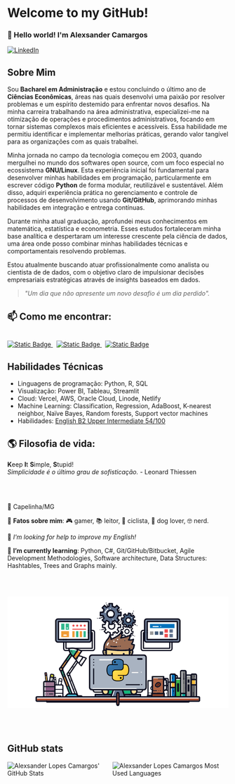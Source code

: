 # Welcome to my GitHub!

### :wave: Hello world! I'm Alexsander Camargos

[![LinkedIn](https://img.shields.io/badge/%40alexcamargos-230A66C2?style=social&logo=LinkedIn&label=LinkedIn&color=white)](https://www.linkedin.com/in/alexcamargos)

<!--About Session-->
## Sobre Mim

Sou **Bacharel em Administração** e estou concluindo o último ano de **Ciências Econômicas**, áreas nas quais desenvolvi uma paixão por resolver problemas e um espírito destemido para enfrentar novos desafios. Na minha carreira trabalhando na área administrativa, especializei-me na otimização de operações e procedimentos administrativos, focando em tornar sistemas complexos mais eficientes e acessíveis. Essa habilidade me permitiu identificar e implementar melhorias práticas, gerando valor tangível para as organizações com as quais trabalhei.

Minha jornada no campo da tecnologia começou em 2003, quando mergulhei no mundo dos softwares open source, com um foco especial no ecossistema **GNU/Linux**. Esta experiência inicial foi fundamental para desenvolver minhas habilidades em programação, particularmente em escrever código **Python** de forma modular, reutilizável e sustentável. Além disso, adquiri experiência prática no gerenciamento e controle de processos de desenvolvimento usando **Git/GitHub**, aprimorando minhas habilidades em integração e entrega contínuas.

Durante minha atual graduação, aprofundei meus conhecimentos em matemática, estatística e econometria. Esses estudos fortaleceram minha base analítica e despertaram um interesse crescente pela ciência de dados, uma área onde posso combinar minhas habilidades técnicas e comportamentais resolvendo problemas.

Estou atualmente buscando atuar profissionalmente como analista ou cientista de de dados, com o objetivo claro de impulsionar decisões empresariais estratégicas através de insights baseados em dados.

> _"Um dia que não apresente um novo desafio é um dia perdido"._

<!-- Contact Session -->
## 📫 Como me encontrar:

<div style="display: inline_block">
  <br>
  <a href="https://www.linkedin.com/in/alexcamargos">
    <img alt="Static Badge" src="https://img.shields.io/badge/LinkedIn-0077B5?style=for-the-badge&logo=linkedin&logoColor=white">
  </a>
  &nbsp;
  <a href="mailto:alexcamargos@gmail.com">
    <img alt="Static Badge" src="https://img.shields.io/badge/Gmail-D14836?style=for-the-badge&logo=gmail&logoColor=white">
  </a>
  &nbsp;
  <a href="https://alcamargos.com">
    <img alt="Static Badge" src="https://img.shields.io/badge/Portf%C3%B3lio-222222?style=for-the-badge&logo=webtrees&logoColor=white">
  </a>
</div>

<!-- Skills Session -->
## Habilidades Técnicas

- Linguagens de programação: Python, R, SQL
- Visualização: Power BI, Tableau, Streamlit
- Cloud: Vercel, AWS, Oracle Cloud, Linode, Netlify 
- Machine Learning: Classification, Regression, AdaBoost, K-nearest neighbor, Naïve Bayes, Random forests, Support vector machines 
- Habilidades: [English B2 Upper Intermediate 54/100](https://www.efset.org/cert/qqChFR)

<!-- Philosophy Session -->
## :earth_americas: Filosofia de vida:

**K**eep **I**t **S**imple, **S**tupid!
<br/>
_Simplicidade é o último grau de sofisticação._ - Leonard Thiessen

<br/>
<br/>

:round_pushpin: Capelinha/MG

:balloon: **Fatos sobre mim**: :video_game: gamer, :books: leitor, :bicyclist: ciclista, :dog: dog lover, :nerd_face: nerd.

:thinking: _I'm looking for help to improve my English!_

🌱 **I’m currently learning**: Python, C#, Git/GitHub/Bitbucket, Agile Development Methodologies, Software architecture, Data Structures: Hashtables, Trees and Graphs mainly.

<br/>
<br/>

<!-- Projects Session -->
![Mesa de trabalho](work_table.png)

<br/>
<br/>

<!-- GitHub stats Session -->
## GitHub stats

<div style="display: inline_block">
  <div style="display: flex">
    <img height="150em"
      src=https://github-readme-stats.vercel.app/api?username=alexcamargos&show_icons=true&theme=dracula&include_all_commits=true&count_private=true&locale=pt-br alt="Alexsander Lopes Camargos' GitHub Stats"/>
      &nbsp;
      &nbsp;
      &nbsp;
      &nbsp;
    <img height="150em"
      src="https://github-readme-stats.vercel.app/api/top-langs/?username=alexcamargos&layout=compact&langs_count=10&theme=dracula&locale=pt-br" alt="Alexsander Lopes Camargos Most Used Languages"/>
  </div>
</div>

